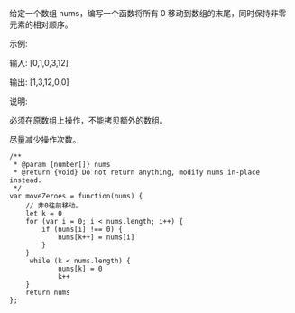 给定一个数组 nums，编写一个函数将所有 0 移动到数组的末尾，同时保持非零元素的相对顺序。

示例:

输入: [0,1,0,3,12]

输出: [1,3,12,0,0]

说明:

必须在原数组上操作，不能拷贝额外的数组。

尽量减少操作次数。

```
/**
 * @param {number[]} nums
 * @return {void} Do not return anything, modify nums in-place instead.
 */
var moveZeroes = function(nums) {
    // 非0往前移动。
    let k = 0
    for (var i = 0; i < nums.length; i++) {
        if (nums[i] !== 0) {
            nums[k++] = nums[i]
        }
    }
     while (k < nums.length) {
            nums[k] = 0
            k++
    }
    return nums
};
```
